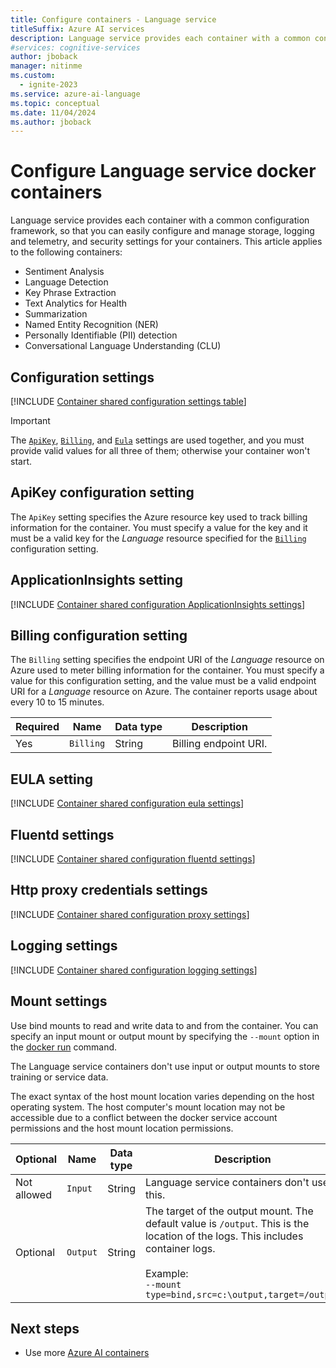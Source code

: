 ```yaml
---
title: Configure containers - Language service
titleSuffix: Azure AI services
description: Language service provides each container with a common configuration framework, so that you can easily configure and manage storage, logging and telemetry, and security settings for your containers.
#services: cognitive-services
author: jboback
manager: nitinme
ms.custom:
  - ignite-2023
ms.service: azure-ai-language
ms.topic: conceptual
ms.date: 11/04/2024
ms.author: jboback
---
```


# Configure Language service docker containers

Language service provides each container with a common configuration framework, so that you can easily configure and manage storage, logging and telemetry, and security settings for your containers. This article applies to the following containers:

* Sentiment Analysis
* Language Detection
* Key Phrase Extraction
* Text Analytics for Health
* Summarization
* Named Entity Recognition (NER)
* Personally Identifiable (PII) detection
* Conversational Language Understanding (CLU)

## Configuration settings

[!INCLUDE [Container shared configuration settings table](../../includes/cognitive-services-containers-configuration-shared-settings-table.md)]

> [!IMPORTANT]
> The [`ApiKey`](#apikey-configuration-setting), [`Billing`](#billing-configuration-setting), and [`Eula`](#eula-setting) settings are used together, and you must provide valid values for all three of them; otherwise your container won't start.

## ApiKey configuration setting

The `ApiKey` setting specifies the Azure resource key used to track billing information for the container. You must specify a value for the key and it must be a valid key for the _Language_ resource specified for the [`Billing`](#billing-configuration-setting) configuration setting.

## ApplicationInsights setting

[!INCLUDE [Container shared configuration ApplicationInsights settings](../../includes/cognitive-services-containers-configuration-shared-settings-application-insights.md)]

## Billing configuration setting

The `Billing` setting specifies the endpoint URI of the _Language_ resource on Azure used to meter billing information for the container. You must specify a value for this configuration setting, and the value must be a valid endpoint URI for a _Language_ resource on Azure. The container reports usage about every 10 to 15 minutes.

|Required| Name | Data type | Description |
|--|------|-----------|-------------|
|Yes| `Billing` | String | Billing endpoint URI. |


## EULA setting

[!INCLUDE [Container shared configuration eula settings](../../includes/cognitive-services-containers-configuration-shared-settings-eula.md)]

## Fluentd settings

[!INCLUDE [Container shared configuration fluentd settings](../../includes/cognitive-services-containers-configuration-shared-settings-fluentd.md)]

## Http proxy credentials settings

[!INCLUDE [Container shared configuration proxy settings](../../includes/cognitive-services-containers-configuration-shared-settings-http-proxy.md)]

## Logging settings
 
[!INCLUDE [Container shared configuration logging settings](../../includes/cognitive-services-containers-configuration-shared-settings-logging.md)]

## Mount settings

Use bind mounts to read and write data to and from the container. You can specify an input mount or output mount by specifying the `--mount` option in the [docker run](https://docs.docker.com/engine/reference/commandline/run/) command.

The Language service containers don't use input or output mounts to store training or service data. 

The exact syntax of the host mount location varies depending on the host operating system. The host computer's mount location may not be accessible due to a conflict between the docker service account permissions and the host mount location permissions. 

|Optional| Name | Data type | Description |
|-------|------|-----------|-------------|
|Not allowed| `Input` | String | Language service containers don't use this.|
|Optional| `Output` | String | The target of the output mount. The default value is `/output`. This is the location of the logs. This includes container logs. <br><br>Example:<br>`--mount type=bind,src=c:\output,target=/output`|

## Next steps

* Use more [Azure AI containers](../../cognitive-services-container-support.md)
